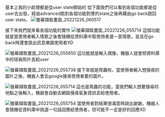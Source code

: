 基本上我的小助理都是從user state開始的
從下圖我們可以看到各個功能都是從user去出發，經由advanced跑到各個功能對應的state之後再藉由go back跳回user state。
![螢幕擷取畫面_20221226_060517](https://user-images.githubusercontent.com/74133233/209536161-a5e421fc-1d0f-4787-993b-c4a22887bd5d.png)



接下來我們就來看各個功能的實作
![螢幕擷取畫面_20221226_055714](https://user-images.githubusercontent.com/74133233/209535348-6470f01a-90be-4411-a9ba-3f64aea25465.png)
這個功能就是當使用者輸入情歌之後會隨機從資料庫中幫使用者選一首情歌，並且在go back時還會跳出訊息嘲諷使用者XD

![螢幕擷取畫面_20221226_055650](https://user-images.githubusercontent.com/74133233/209535635-c0527d1a-71a5-42d7-b560-76112166c48e.png)
這功能就是輸入偶像，機器人就會把資料庫中的球員照片丟給user



![螢幕擷取畫面_20221226_055738](https://user-images.githubusercontent.com/74133233/209535714-f899c367-8a0d-4dad-be7f-ad2f4e9fdd69.png)
接下來就是爬蟲啦，當使用者輸入想搜尋的圖片之後，機器人會去google搜尋使用者要的圖片。

![螢幕擷取畫面_20221226_055714](https://user-images.githubusercontent.com/74133233/209535881-3fdc6afc-ef1c-4e42-b5cf-73ccffad484d.png)
這也是爬蟲的功能，當我們輸入想要搜尋的地點之後輸入，機器會自動去網路搜尋氣象資訊丟給使用者。

![螢幕擷取畫面_20221226_055754](https://user-images.githubusercontent.com/74133233/209535995-8884b915-2d07-461d-9838-5b37495fe81c.png)
當使用者對結果很滿意時說出謝謝，機器人會隨機從資料庫中挑選一句話回應給使用者，但可能不一定是好的回應XD
